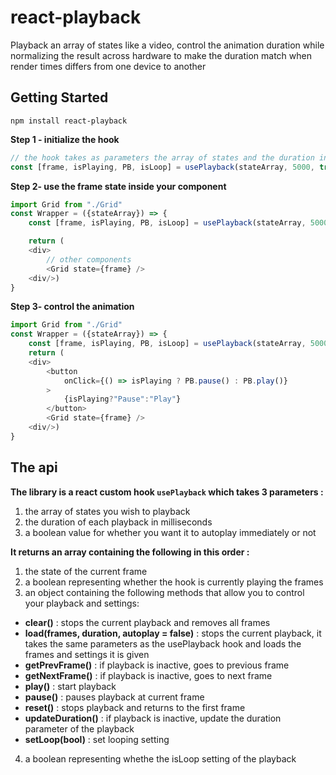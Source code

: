 # react-playback

Playback an array of states like a video, control the animation duration while normalizing the result across hardware to make the duration match when render times differs from one device to another

## Getting Started

```
npm install react-playback
```

**Step 1 - initialize the hook**

```js
// the hook takes as parameters the array of states and the duration in ms and the autoplay setting in boolean which defaults to false
const [frame, isPlaying, PB, isLoop] = usePlayback(stateArray, 5000, true);
```

**Step 2- use the frame state inside your component**

```js
import Grid from "./Grid"
const Wrapper = ({stateArray}) => {
	const [frame, isPlaying, PB, isLoop] = usePlayback(stateArray, 5000, true);

	return (
	<div>
		// other components
		<Grid state={frame} />
	<div/>)
}
```

**Step 3- control the animation**

```js
import Grid from "./Grid"
const Wrapper = ({stateArray}) => {
	const [frame, isPlaying, PB, isLoop] = usePlayback(stateArray, 5000, true);
	return (
	<div>
		<button
			onClick={() => isPlaying ? PB.pause() : PB.play()}
		>
			{isPlaying?"Pause":"Play"}
		</button>
		<Grid state={frame} />
	<div/>)
}
```

## The api

**The library is a react custom hook `usePlayback` which takes 3 parameters :**

1. the array of states you wish to playback
2. the duration of each playback in milliseconds
3. a boolean value for whether you want it to autoplay immediately or not

**It returns an array containing the following in this order :**

1. the state of the current frame
2. a boolean representing whether the hook is currently playing the frames
3. an object containing the following methods that allow you to control your playback and settings:

- **clear()** : stops the current playback and removes all frames
- **load(frames, duration, autoplay = false)** : stops the current playback, it takes the same parameters as the usePlayback hook and loads the frames and settings it is given
- **getPrevFrame()** : if playback is inactive, goes to previous frame
- **getNextFrame()** : if playback is inactive, goes to next frame
- **play()** : start playback
- **pause()** : pauses playback at current frame
- **reset()** : stops playback and returns to the first frame
- **updateDuration()** : if playback is inactive, update the duration parameter of the playback
- **setLoop(bool)** : set looping setting

4. a boolean representing whethe the isLoop setting of the playback
